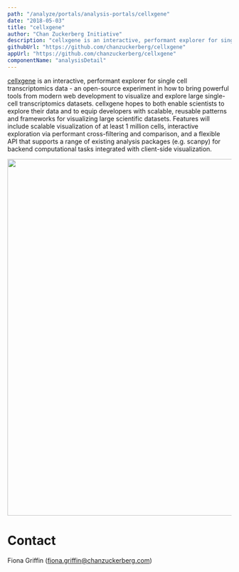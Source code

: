 ```yaml
---
path: "/analyze/portals/analysis-portals/cellxgene"
date: "2018-05-03"
title: "cellxgene"
author: "Chan Zuckerberg Initiative"
description: "cellxgene is an interactive, performant explorer for single cell transcriptomics data."
githubUrl: "https://github.com/chanzuckerberg/cellxgene"
appUrl: "https://github.com/chanzuckerberg/cellxgene"
componentName: "analysisDetail"
---
```


[cellxgene](https://github.com/chanzuckerberg/cellxgene) is an interactive, performant explorer for single cell transcriptomics data - an open-source experiment in how to bring powerful tools from modern web development to visualize and explore large single-cell transcriptomics datasets. cellxgene hopes to both enable scientists to explore their data and to equip developers with scalable, reusable patterns and frameworks for visualizing large scientific datasets. Features will include scalable visualization of at least 1 million cells, interactive exploration via performant cross-filtering and comparison, and a flexible API that supports a range of existing analysis packages (e.g. scanpy) for backend computational tasks integrated with client-side visualization.

<a href="https://github.com/chanzuckerberg/cellxgene" target="_blank">
  <img src="../_images/portals/cellsxgene.png" width=800/>
</a>

# Contact
Fiona Griffin (<a href="mailto://fiona.griffin@chanzuckerberg.com">fiona.griffin@chanzuckerberg.com</a>)

